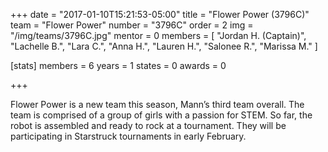 +++
date = "2017-01-10T15:21:53-05:00"
title = "Flower Power (3796C)"
team = "Flower Power"
number  = "3796C"
order = 2
img = "/img/teams/3796C.jpg"
mentor = 0
members = [
  "Jordan H. (Captain)",
  "Lachelle B.",
  "Lara C.",
  "Anna H.",
  "Lauren H.",
  "Salonee R.",
  "Marissa M."
]

  [stats]
    members = 6
    years   = 1
    states  = 0
    awards  = 0






+++

Flower Power is a new team this season, Mann’s third team overall. The team is comprised of a group of girls with a passion for STEM. So far, the robot is assembled and ready to rock at a tournament. They will be participating in Starstruck tournaments in early February.
